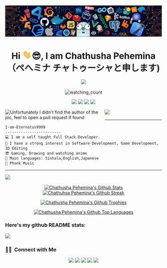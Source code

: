 ![Github Banner](https://github.com/Jaydeep-Yadav/Jaydeep-Yadav/blob/main/banner.png)
<br>

<h1 align="center">Hi <img src="https://raw.githubusercontent.com/ABSphreak/ABSphreak/master/gifs/Hi.gif" width="30px">😎, I am Chathusha Pehemina （ぺへミナ チャトゥーシャと申します)</h1>
<p align="center">
  <a href="https://github.com/DenverCoder1/readme-typing-svg"><img src="https://readme-typing-svg.herokuapp.com?lines=Full+stack+Developer;Gamer;Graphic+Designer;Always%20learning%20new%20things&center=true&width=380&height=45"></a>
</p>
<p align="center"> 
<img src="https://komarev.com/ghpvc/?username=Eternatus9999&color=blue" alt="watching_count" />
</p>
<p align="center">
  <img src="https://img.shields.io/badge/Age-20-blue" />
  <img src="https://img.shields.io/badge/Focus-Software%20Development-blue" />
  <img src="https://img.shields.io/badge/Lives-Sri%20Lanka-blue" />
  <img src="https://img.shields.io/badge/Languages-English%20%26%20Sinhala%20%26%20Japanese-blue" />
</p>
<a href="https://www.youtube.com/watch?v=dQw4w9WgXcQ"><img src="https://user-images.githubusercontent.com/73097560/115834477-dbab4500-a447-11eb-908a-139a6edaec5c.gif"></a>
<img align="left" src="download.jpeg" alt="Unfortunately I didn't find the author of the pic, feel to open a pull request if found" width="320" />
<hr>

```
I-am-Eternatus9999
-------------------------
💻 I am a self taught Full Stack Developer.
📝 I have a strong interest in Software Development, Game Development, 3D Editing
😎 Gaming, Drawing and watching anime
🌟 Main languages: Sinhala,English,Japanese
🎵 Phonk Music 
```
<hr>
<a href="https://www.youtube.com/watch?v=dQw4w9WgXcQ"><img src="https://user-images.githubusercontent.com/73097560/115834477-dbab4500-a447-11eb-908a-139a6edaec5c.gif"></a>

<p align="center">
  <a href="https://github.com/anuraghazra/github-readme-stats">
    <img alt="Chathusha Pehemina's Github Stats" src="https://github-readme-stats.vercel.app/api?username=Eternatus9999&show_icons=true&theme=shadow_red" height="200px"/>
  </a>
  <a href="https://github.com/anuraghazra/github-readme-stats">
    <img alt="Chathuhsa Pehemina's Github Streak" src="https://github-readme-streak-stats.herokuapp.com/?user=Eternatus9999&theme=shadow_red" height="200px"/>
  </a>
</p>
<p align="center">
  <a href="https://github.com/anuraghazra/github-readme-stats">
    <img alt="Chathusha Pehemina's Github Trophies" src="https://github-profile-trophy.vercel.app/?username=Eternatus9999&theme=darkhub" height="200px"/>
  </a>
</p>
<p align="center">
  <a href="https://github.com/anuraghazra/github-readme-stats">
    <img alt="Chathusha Pehemina's Github Top Languages" src="https://github-readme-stats.vercel.app/api/top-langs/?username=Eternatus9999&theme=shadow_red" height="00px"/>
  </a>
</p>

### Here's my github README stats:

<!--
![Chathusha Pehemina GitHub stats](https://github-readme-stats.vercel.app/api?username=Eternatus9999&show_icons=true&theme=shadow_red) 
[![GitHub Streak](https://github-readme-streak-stats.herokuapp.com/?user=Eternatus9999&theme=shadow_red)](https://git.io/streak-stats) 
[![trophy](https://github-profile-trophy.vercel.app/?username=Eternatus9999&theme=darkhub)](https://github.com/ryo-ma/github-profile-trophy)
[![Top Langs](https://github-readme-stats.vercel.app/api/top-langs/?username=Eternatus9999&theme=shadow_red)](https://github.com/Eternatus9999/github-readme-stats)


![GitHub](https://img.shields.io/badge/-GitHub-05122A?style=flat&logo=github)&nbsp;
![Visual Studio Code](https://img.shields.io/badge/-Visual%20Studio%20Code-05122A?style=flat&logo=visual-studio-code&logoColor=007ACC)&nbsp;
![Java](https://img.shields.io/badge/-Java-05122A?style=flat&logo=Java&logoColor=FFA518)&nbsp;
![Bootstrap](https://img.shields.io/badge/-Bootstrap-05122A?style=flat&logo=bootstrap&logoColor=563D7C)\
![HTML](https://img.shields.io/badge/-HTML-05122A?style=flat&logo=HTML5)&nbsp;
![CSS](https://img.shields.io/badge/-CSS-05122A?style=flat&logo=CSS3&logoColor=1572B6)&nbsp;
![JavaScript](https://img.shields.io/badge/-JavaScript-05122A?style=flat&logo=javascript)&nbsp;
-->
<!--
![Python](https://img.shields.io/badge/-Python-05122A?style=flat&logo=python)&nbsp;


![C](https://img.shields.io/badge/-C-05122A?style=flat&logo=C&logoColor=A8B9CC)&nbsp;
![C++](https://img.shields.io/badge/-C++-05122A?style=flat&logo=C%2B%2B&logoColor=00599C)&nbsp;
![R (Statistics)](https://img.shields.io/badge/-R-05122A?style=flat&logo=R&logoColor=276DC3)\
![React](https://img.shields.io/badge/-React-05122A?style=flat&logo=react)&nbsp;
![Node.js](https://img.shields.io/badge/-Node.js-05122A?style=flat&logo=node.js)&nbsp;
![Django](https://img.shields.io/badge/-Django-05122A?style=flat&logo=django&logoColor=092E20)&nbsp;
![Flask](https://img.shields.io/badge/-Flask-05122A?style=flat&logo=flask)&nbsp;


![Git](https://img.shields.io/badge/-Git-05122A?style=flat&logo=git)&nbsp;

![Markdown](https://img.shields.io/badge/-Markdown-05122A?style=flat&logo=markdown)\

![RStudio](https://img.shields.io/badge/-RStudio-05122A?style=flat&logo=rstudio)&nbsp;
![Eclipse](https://img.shields.io/badge/-Eclipse-05122A?style=flat&logo=eclipse-ide&logoColor=2C2255)\
![Illustrator](https://img.shields.io/badge/-Illustrator-05122A?style=flat&logo=adobe-illustrator)&nbsp;
![Photoshop](https://img.shields.io/badge/-Photoshop-05122A?style=flat&logo=adobe-photoshop)&nbsp;
![InDesign](https://img.shields.io/badge/-InDesign-05122A?style=flat&logo=adobe-indesign)-->

<a href="https://www.youtube.com/watch?v=dQw4w9WgXcQ"><img src="https://user-images.githubusercontent.com/73097560/115834477-dbab4500-a447-11eb-908a-139a6edaec5c.gif"></a>

### 🤝🏻 &nbsp;Connect with Me

<p align="center">
<a href="https://eternatus9999.github.io/Portfolio/"><img src="https://img.shields.io/badge/-chathushapehemina.com-3423A6?style=flat&logo=Google-Chrome&logoColor=white"/></a>
<a href="https://www.linkedin.com/in/chathusha-alagiyawanna-847980312/"><img src="https://img.shields.io/badge/Chathusha%20Pehemina%20Alagiyawanna-0077B5?style=flat&logo=Linkedin&logoColor=white"/></a>
<a href="outlook_BF57F039593266F6@outlook.com"><img src="https://img.shields.io/badge/-chathushapehemina@outlook.com-D14836?style=flat&logo=Gmail&logoColor=white"/></a>
<a href="https://www.instagram.com/kython_9999_cp/"><img src="https://img.shields.io/badge/-@ChathushaPehemina_-E4405F?style=flat&logo=Instagram&logoColor=white"/></a>
<a href="https://www.facebook.com/profile.php?id=100074103738483"><img src="https://img.shields.io/badge/-@ChathushaPehemina-1877F2?style=flat&logo=Facebook&logoColor=white"/></a>

</p>


